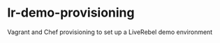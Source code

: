 lr-demo-provisioning
====================

Vagrant and Chef provisioning to set up a LiveRebel demo environment